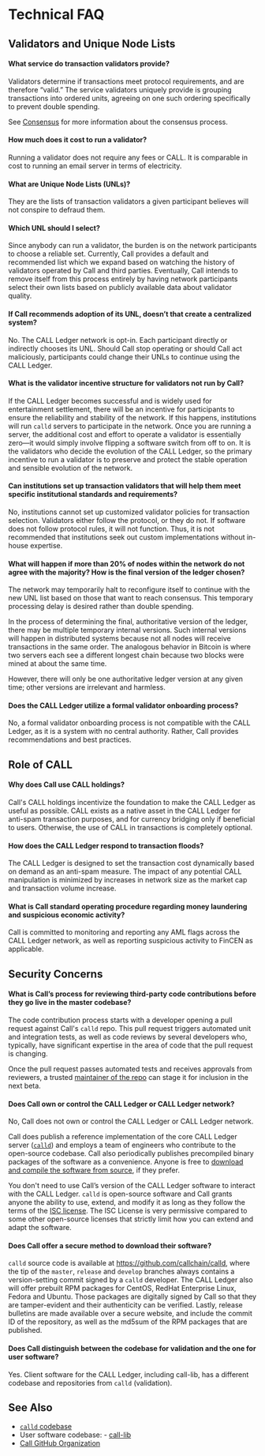 # Technical FAQ

## Validators and Unique Node Lists

<!--#{ using h4s for questions to keep them out of the right side nav (too cluttered when they display) and to provide appropriate text size for questions. #}-->
#### What service do transaction validators provide?

Validators determine if transactions meet protocol requirements, and are therefore “valid.” The service validators uniquely provide is grouping transactions into ordered units, agreeing on one such ordering specifically to prevent double spending.

See [Consensus](consensus.html) for more information about the consensus process.


#### How much does it cost to run a validator?

Running a validator does not require any fees or CALL. It is comparable in cost to running an email server in terms of electricity.


#### What are Unique Node Lists (UNLs)?

They are the lists of transaction validators a given participant believes will not conspire to defraud them.


#### Which UNL should I select?

Since anybody can run a validator, the burden is on the network participants to choose a reliable set. Currently, Call provides a default and recommended list which we expand based on watching the history of validators operated by Call and third parties. Eventually, Call intends to remove itself from this process entirely by having network participants select their own lists based on publicly available data about validator quality.


#### If Call recommends adoption of its UNL, doesn’t that create a centralized system?

No. The CALL Ledger network is opt-in. Each participant directly or indirectly chooses its UNL. Should Call stop operating or should Call act maliciously, participants could change their UNLs to continue using the CALL Ledger.


#### What is the validator incentive structure for validators not run by Call?

If the CALL Ledger becomes successful and is widely used for entertainment settlement, there will be an incentive for participants to ensure the reliability and stability of the network. If this happens, institutions will run `calld` servers to participate in the network. Once you are running a server, the additional cost and effort to operate a validator is essentially zero—it would simply involve flipping a software switch from off to on. It is the validators who decide the evolution of the CALL Ledger, so the primary incentive to run a validator is to preserve and protect the stable operation and sensible evolution of the network.


#### Can institutions set up transaction validators that will help them meet specific institutional standards and requirements?

No, institutions cannot set up customized validator policies for transaction selection. Validators either follow the protocol, or they do not. If software does not follow protocol rules, it will not function. Thus, it is not recommended that institutions seek out custom implementations without in-house expertise.


#### What will happen if more than 20% of nodes within the network do not agree with the majority? How is the final version of the ledger chosen?

The network may temporarily halt to reconfigure itself to continue with the new UNL list based on those that want to reach consensus. This temporary processing delay is desired rather than double spending.

In the process of determining the final, authoritative version of the ledger, there may be multiple temporary internal versions. Such internal versions  will happen in distributed systems because not all nodes will receive transactions in the same order. The analogous behavior in Bitcoin is where two servers each see a different longest chain because two blocks were mined at about the same time.

However, there will only be one authoritative ledger version at any given time; other versions are irrelevant and harmless.


#### Does the CALL Ledger utilize a formal validator onboarding process?

No, a formal validator onboarding process is not compatible with the CALL Ledger, as it is a system with no central authority. Rather, Call provides recommendations and best practices.


## Role of CALL


#### Why does Call use CALL holdings?

Call's CALL holdings incentivize the foundation to make the CALL Ledger as useful as possible. CALL exists as a native asset in the CALL Ledger for anti-spam transaction purposes, and for currency bridging only if beneficial to users. Otherwise, the use of CALL in transactions is completely optional.


#### How does the CALL Ledger respond to transaction floods?

The CALL Ledger is designed to set the transaction cost dynamically based on demand as an anti-spam measure. The impact of any potential CALL manipulation is minimized by increases in network size as the market cap and transaction volume increase.


#### What is Call standard operating procedure regarding money laundering and suspicious economic activity?

Call is committed to monitoring and reporting any AML flags across the CALL Ledger network, as well as reporting suspicious activity to FinCEN as applicable.


## Security Concerns


#### What is Call’s process for reviewing third-party code contributions before they go live in the master codebase?

The code contribution process starts with a developer opening a pull request against Call's `calld` repo. This pull request triggers automated unit and integration tests, as well as code reviews by several developers who, typically, have significant expertise in the area of code that the pull request is changing.

Once the pull request passes automated tests and receives approvals from reviewers, a trusted [maintainer of the repo](https://opensource.guide/best-practices/) can stage it for inclusion in the next beta.

#### Does Call own or control the CALL Ledger or CALL Ledger network?

No, Call does not own or control the CALL Ledger or CALL Ledger network.

Call does publish a reference implementation of the core CALL Ledger server ([`calld`](https://github.com/callchain/calld)) and employs a team of engineers who contribute to the open-source codebase. Call also periodically publishes precompiled binary packages of the software as a convenience. Anyone is free to [download and compile the software from source](install-calld.html), if they prefer.  

You don't need to use Call’s version of the CALL Ledger software to interact with the CALL Ledger. `calld` is open-source software and Call grants anyone the ability to use, extend, and modify it as long as they follow the terms of the [ISC license](https://github.com/callchain/call-lib/blob/develop/LICENSE). The ISC License is very permissive compared to some other open-source licenses that strictly limit how you can extend and adapt the software.

#### Does Call offer a secure method to download their software?

`calld` source code is available at <https://github.com/callchain/calld>, where the tip of the `master`, `release` and `develop` branches always contains a version-setting commit signed by a `calld` developer. The CALL Ledger also will offer prebuilt RPM packages for CentOS, RedHat Enterprise Linux, Fedora and Ubuntu. Those packages are digitally signed by Call so that they are tamper-evident and their authenticity can be verified. Lastly, release bulletins are made available over a secure website, and include the commit ID of the repository, as well as the md5sum of the RPM packages that are published.


#### Does Call distinguish between the codebase for validation and the one for user software?

Yes. Client software for the CALL Ledger, including call-lib, has a different codebase and repositories from `calld` (validation).


## See Also

- [`calld` codebase](https://github.com/callchain/calld)
- User software codebase:
      - [call-lib](https://github.com/callchain/call-lib)
- [Call GitHub Organization](https://github.com/callchain/)
